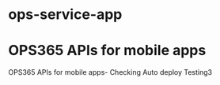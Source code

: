 # ops-service-app


OPS365 APIs for mobile apps
=======
OPS365 APIs for mobile apps- Checking Auto deploy Testing3

